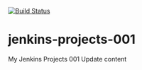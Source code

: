 [![Build Status](http://47.128.222.146/buildStatus/icon?job=pi-challenge)](http://47.128.222.146/job/pi-challenge/)

# jenkins-projects-001
My Jenkins Projects 001
 Update content

